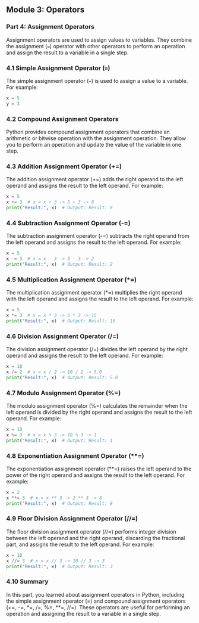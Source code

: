 ## Module 3: Operators

### Part 4: Assignment Operators

Assignment operators are used to assign values to variables. They combine the assignment (`=`) operator with other operators to perform an operation and assign the result to a variable in a single step.

### 4.1 Simple Assignment Operator (`=`)

The simple assignment operator (`=`) is used to assign a value to a variable. For example:

```python
x = 5
y = 3
```

### 4.2 Compound Assignment Operators

Python provides compound assignment operators that combine an arithmetic or bitwise operation with the assignment operation. They allow you to perform an operation and update the value of the variable in one step.

### 4.3 Addition Assignment Operator (+=)

The addition assignment operator (+=) adds the right operand to the left operand and assigns the result to the left operand. For example:

```python
x = 5
x += 3  # x = x + 3 -> 5 + 3 -> 8
print("Result:", x)  # Output: Result: 8
```

### 4.4 Subtraction Assignment Operator (-=)

The subtraction assignment operator (-=) subtracts the right operand from the left operand and assigns the result to the left operand. For example:

```python
x = 5
x -= 3  # x = x - 3 -> 5 - 3 -> 2
print("Result:", x)  # Output: Result: 2
```

### 4.5 Multiplication Assignment Operator (*=)

The multiplication assignment operator (*=) multiplies the right operand with the left operand and assigns the result to the left operand. For example:

```python
x = 5
x *= 3  # x = x * 3 -> 5 * 3 -> 15
print("Result:", x)  # Output: Result: 15
```

### 4.6 Division Assignment Operator (/=)

The division assignment operator (/=) divides the left operand by the right operand and assigns the result to the left operand. For example:

```python
x = 10
x /= 2  # x = x / 2 -> 10 / 2 -> 5.0
print("Result:", x)  # Output: Result: 5.0
```

### 4.7 Modulo Assignment Operator (%=)

The modulo assignment operator (%=) calculates the remainder when the left operand is divided by the right operand and assigns the result to the left operand. For example:

```python
x = 10
x %= 3  # x = x % 3 -> 10 % 3 -> 1
print("Result:", x)  # Output: Result: 1
```

### 4.8 Exponentiation Assignment Operator (**=)

The exponentiation assignment operator (**=) raises the left operand to the power of the right operand and assigns the result to the left operand. For example:

```python
x = 2
x **= 3  # x = x ** 3 -> 2 ** 3 -> 8
print("Result:", x)  # Output: Result: 8
```

### 4.9 Floor Division Assignment Operator (//=)

The floor division assignment operator (//=) performs integer division between the left operand and the right operand, discarding the fractional part, and assigns the result to the left operand. For example:

```python
x = 10
x //= 3  # x = x // 3 -> 10 // 3 -> 3
print("Result:", x)  # Output: Result: 3
```

### 4.10 Summary

In this part, you learned about assignment operators in Python, including the simple assignment operator (=) and compound assignment operators (+=, -=, *=, /=, %=, **=, //=). These operators are useful for performing an operation and assigning the result to a variable in a single step.